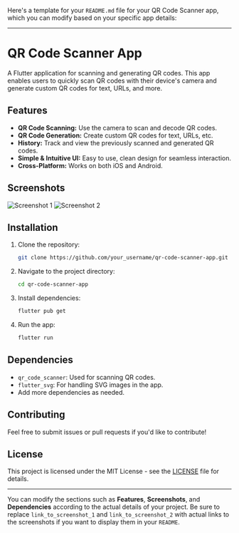 Here's a template for your `README.md` file for your QR Code Scanner app, which you can modify based on your specific app details:

---

# QR Code Scanner App

A Flutter application for scanning and generating QR codes. This app enables users to quickly scan QR codes with their device's camera and generate custom QR codes for text, URLs, and more.

## Features

- **QR Code Scanning:** Use the camera to scan and decode QR codes.
- **QR Code Generation:** Create custom QR codes for text, URLs, etc.
- **History:** Track and view the previously scanned and generated QR codes.
- **Simple & Intuitive UI:** Easy to use, clean design for seamless interaction.
- **Cross-Platform:** Works on both iOS and Android.

## Screenshots

![Screenshot 1](link_to_screenshot_1)
![Screenshot 2](link_to_screenshot_2)

## Installation

1. Clone the repository:
   ```bash
   git clone https://github.com/your_username/qr-code-scanner-app.git
   ```
2. Navigate to the project directory:
   ```bash
   cd qr-code-scanner-app
   ```
3. Install dependencies:
   ```bash
   flutter pub get
   ```
4. Run the app:
   ```bash
   flutter run
   ```

## Dependencies

- `qr_code_scanner`: Used for scanning QR codes.
- `flutter_svg`: For handling SVG images in the app.
- Add more dependencies as needed.

## Contributing

Feel free to submit issues or pull requests if you'd like to contribute!

## License

This project is licensed under the MIT License - see the [LICENSE](LICENSE) file for details.

---

You can modify the sections such as **Features**, **Screenshots**, and **Dependencies** according to the actual details of your project. Be sure to replace `link_to_screenshot_1` and `link_to_screenshot_2` with actual links to the screenshots if you want to display them in your `README`.
